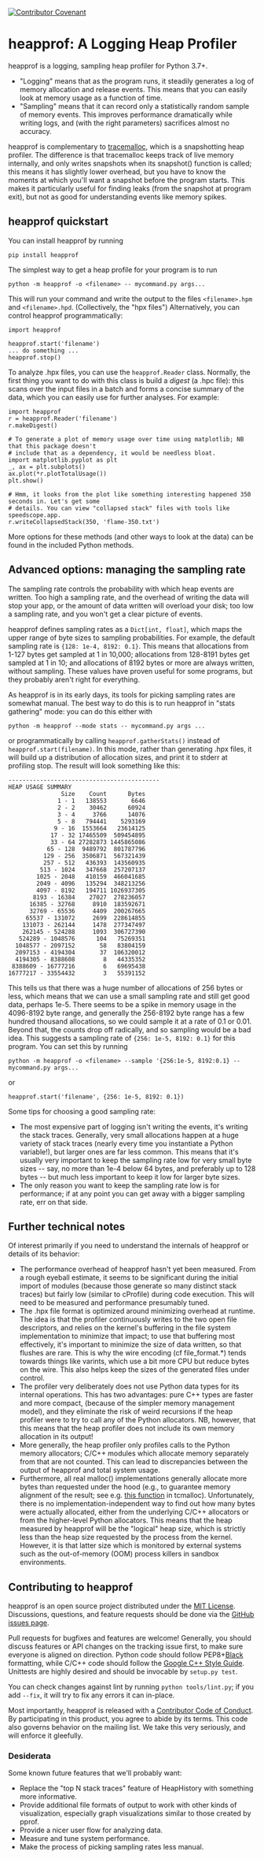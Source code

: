 [![Contributor Covenant](https://img.shields.io/badge/Contributor%20Covenant-v1.4%20adopted-ff69b4.svg)](code-of-conduct.md)

# heapprof: A Logging Heap Profiler

heapprof is a logging, sampling heap profiler for Python 3.7+.

* "Logging" means that as the program runs, it steadily generates a log of memory allocation and
    release events. This means that you can easily look at memory usage as a function of time.
* "Sampling" means that it can record only a statistically random sample of memory events. This
    improves performance dramatically while writing logs, and (with the right parameters) sacrifices
    almost no accuracy.

heapprof is complementary to [tracemalloc](https://docs.python.org/3/library/tracemalloc.html),
which is a snapshotting heap profiler. The difference is that tracemalloc keeps track of live memory
internally, and only writes snapshots when its snapshot() function is called; this means it has
slightly lower overhead, but you have to know the moments at which you'll want a snapshot before the
program starts. This makes it particularly useful for finding leaks (from the snapshot at program
exit), but not as good for understanding events like memory spikes.

## heapprof quickstart

You can install heapprof by running

`pip install heapprof`

The simplest way to get a heap profile for your program is to run

`python -m heapprof -o <filename> -- mycommand.py args...`

This will run your command and write the output to the files `<filename>.hpm` and `<filename>.hpd`.
(Collectively, the "hpx files") Alternatively, you can control heapprof programmatically:

```
import heapprof

heapprof.start('filename')
... do something ...
heapprof.stop()
```

To analyze .hpx files, you can use the `heapprof.Reader` class. Normally, the first thing you want
to do with this class is build a _digest_ (a .hpc file): this scans over the input files in a batch
and forms a concise summary of the data, which you can easily use for further analyses. For example:

```
import heapprof
r = heapprof.Reader('filename')
r.makeDigest()

# To generate a plot of memory usage over time using matplotlib; NB that this package doesn't
# include that as a dependency, it would be needless bloat.
import matplotlib.pyplot as plt
_, ax = plt.subplots()
ax.plot(*r.plotTotalUsage())
plt.show()

# Hmm, it looks from the plot like something interesting happened 350 seconds in. Let's get some
# details. You can view "collapsed stack" files with tools like speedscope.app.
r.writeCollapsedStack(350, 'flame-350.txt')
```

More options for these methods (and other ways to look at the data) can be found in the included
Python methods.

## Advanced options: managing the sampling rate

The sampling rate controls the probability with which heap events are written. Too high a sampling
rate, and the overhead of writing the data will stop your app, or the amount of data written will
overload your disk; too low a sampling rate, and you won't get a clear picture of events.

heapprof defines sampling rates as a `Dict[int, float]`, which maps the upper range of byte sizes to
sampling probabilities. For example, the default sampling rate is `{128: 1e-4, 8192: 0.1}`. This
means that allocations from 1-127 bytes get sampled at 1 in 10,000; allocations from 128-8191 bytes
get sampled at 1 in 10; and allocations of 8192 bytes or more are always written, without sampling.
These values have proven useful for some programs, but they probably aren't right for everything.

As heapprof is in its early days, its tools for picking sampling rates are somewhat manual. The best
way to do this is to run heapprof in "stats gathering" mode: you can do this either with

`python -m heapprof --mode stats -- mycommand.py args ...`

or programmatically by calling `heapprof.gatherStats()` instead of `heapprof.start(filename)`. In
this mode, rather than generating .hpx files, it will build up a distribution of allocation sizes,
and print it to stderr at profiling stop. The result will look something like this:

```
-------------------------------------------
HEAP USAGE SUMMARY
               Size    Count      Bytes
              1 - 1   138553       6646
              2 - 2    30462      60924
              3 - 4     3766      14076
              5 - 8   794441    5293169
             9 - 16  1553664   23614125
            17 - 32 17465509  509454895
            33 - 64 27282873 1445865086
           65 - 128  9489792  801787796
          129 - 256  3506871  567321439
          257 - 512   436393  143560935
         513 - 1024   347668  257207137
        1025 - 2048   410159  466041685
        2049 - 4096   135294  348213256
        4097 - 8192   194711 1026937305
       8193 - 16384    27027  278236057
      16385 - 32768     8910  183592671
      32769 - 65536     4409  200267665
     65537 - 131072     2699  228614855
    131073 - 262144     1478  277347497
    262145 - 524288     1093  306727390
   524289 - 1048576      104   75269351
  1048577 - 2097152       58   83804159
  2097153 - 4194304       37  106320012
  4194305 - 8388608        8   44335352
 8388609 - 16777216        6   69695438
16777217 - 33554432        3   55391152
```

This tells us that there was a huge number of allocations of 256 bytes or less, which means that we
can use a small sampling rate and still get good data, perhaps 1e-5. There seems to be a spike in
memory usage in the 4096-8192 byte range, and generally the 256-8192 byte range has a few hundred
thousand allocations, so we could sample it at a rate of 0.1 or 0.01. Beyond that, the counts drop
off radically, and so sampling would be a bad idea. This suggests a sampling rate of
`{256: 1e-5, 8192: 0.1}` for this program. You can set this by running

`python -m heapprof -o <filename> --sample '{256:1e-5, 8192:0.1} -- mycommand.py args...`

or

`heapprof.start('filename', {256: 1e-5, 8192: 0.1})`

Some tips for choosing a good sampling rate:

* The most expensive part of logging isn't writing the events, it's writing the stack traces.
    Generally, very small allocations happen at a huge variety of stack traces (nearly every time
    you instantiate a Python variable!), but larger ones are far less common. This means that it's
    usually very important to keep the sampling rate low for very small byte sizes -- say, no more
    than 1e-4 below 64 bytes, and preferably up to 128 bytes -- but much less important to keep it
    low for larger byte sizes.
* The only reason you want to keep the sampling rate low is for performance; if at any point you can
    get away with a bigger sampling rate, err on that side.

## Further technical notes

Of interest primarily if you need to understand the internals of heapprof or details of its
behavior:

* The performance overhead of heapprof hasn't yet been measured. From a rough eyeball estimate, it
    seems to be significant during the initial import of modules (because those generate so many
    distinct stack traces) but fairly low (similar to cProfile) during code execution. This will
    need to be measured and performance presumably tuned.
* The .hpx file format is optimized around minimizing overhead at runtime. The idea is that the
    profiler continuously writes to the two open file descriptors, and relies on the kernel's
    buffering in the file system implementation to minimize that impact; to use that buffering most
    effectively, it's important to minimize the size of data written, so that flushes are rare. This
    is why the wire encoding (cf file_format.*) tends towards things like varints, which use a bit
    more CPU but reduce bytes on the wire. This also helps keep the sizes of the generated files
    under control.
* The profiler very deliberately does not use Python data types for its internal operations. This
    has two advantages: pure C++ types are faster and more compact, (because of the simpler memory
    management model), and they eliminate the risk of weird recursions if the heap profiler were to
    try to call any of the Python allocators. NB, however, that this means that the heap profiler
    does not include its own memory allocation in its output!
* More generally, the heap profiler only profiles calls to the Python memory allocators; C/C++
    modules which allocate memory separately from that are not counted. This can lead to
    discrepancies between the output of heapprof and total system usage.
* Furthermore, all real malloc() implementations generally allocate more bytes than requested under
    the hood (e.g., to guarantee memory alignment of the result; see e.g.
    [this function](https://github.com/gperftools/gperftools/blob/master/src/common.cc#L77) in
    tcmalloc). Unfortunately, there is no implementation-independent way to find out how many bytes
    were actually allocated, either from the underlying C/C++ allocators or from the higher-level
    Python allocators. This means that the heap measured by heapprof will be the "logical" heap
    size, which is strictly less than the heap size requested by the process from the kernel.
    However, it is that latter size which is monitored by external systems such as the out-of-memory
    (OOM) process killers in sandbox environments.

## Contributing to heapprof

heapprof is an open source project distributed under the [MIT License](LICENSE). Discussions,
questions, and feature requests should be done via the
[GitHub issues page](https://github.com/humu-com/heapprof/issues).

Pull requests for bugfixes and features are welcome! Generally, you should discuss features or API
changes on the tracking issue first, to make sure everyone is aligned on direction. Python code
should follow PEP8+[Black](https://github.com/python/black) formatting, while C/C++ code should
follow the [Google C++ Style Guide](https://google.github.io/styleguide/cppguide.html). Unittests
are highly desired and should be invocable by `setup.py test`.

You can check changes against lint by running `python tools/lint.py`; if you add `--fix`, it will
try to fix any errors it can in-place.

Most importantly, heapprof is released with a [Contributor Code of Conduct](CODE_OF_CONDUCT.md). By
participating in this product, you agree to abide by its terms. This code also governs behavior on
the mailing list. We take this very seriously, and will enforce it gleefully.

### Desiderata

Some known future features that we'll probably want:

* Replace the "top N stack traces" feature of HeapHistory with something more informative.
* Provide additional file formats of output to work with other kinds of visualization, especially
    graph visualizations similar to those created by pprof.
* Provide a nicer user flow for analyzing data.
* Measure and tune system performance.
* Make the process of picking sampling rates less manual.
